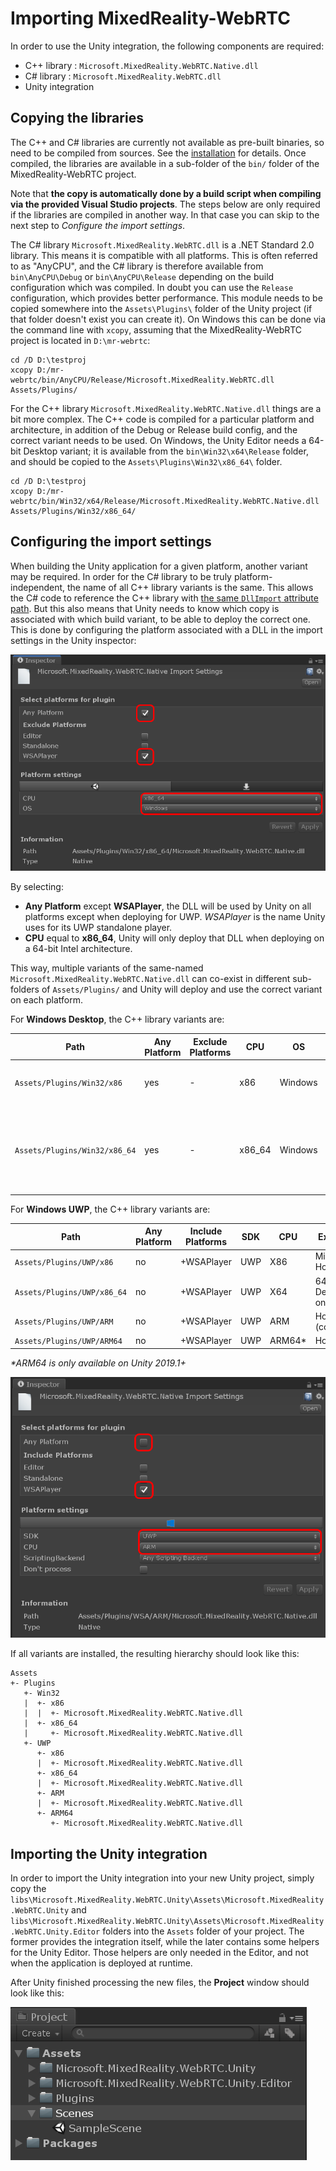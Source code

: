 # Importing MixedReality-WebRTC

In order to use the Unity integration, the following components are required:

- C++ library : `Microsoft.MixedReality.WebRTC.Native.dll`
- C# library : `Microsoft.MixedReality.WebRTC.dll`
- Unity integration

## Copying the libraries

The C++ and C# libraries are currently not available as pre-built binaries, so need to be compiled from sources. See the [installation](installation.md) for details. Once compiled, the libraries are available in a sub-folder of the `bin/` folder of the MixedReality-WebRTC project.

Note that **the copy is automatically done by a build script when compiling via the provided Visual Studio projects**. The steps below are only required if the libraries are compiled in another way. In that case you can skip to the next step to _Configure the import settings_.

The C# library `Microsoft.MixedReality.WebRTC.dll` is a .NET Standard 2.0 library. This means it is compatible with all platforms. This is often referred to as "AnyCPU", and the C# library is therefore available from `bin\AnyCPU\Debug` or `bin\AnyCPU\Release` depending on the build configuration which was compiled. In doubt you can use the `Release` configuration, which provides better performance. This module needs to be copied somewhere into the `Assets\Plugins\` folder of the Unity project (if that folder doesn't exist you can create it). On Windows this can be done via the command line with `xcopy`, assuming that the MixedReality-WebRTC project is located in `D:\mr-webrtc`:

```
cd /D D:\testproj
xcopy D:/mr-webrtc/bin/AnyCPU/Release/Microsoft.MixedReality.WebRTC.dll Assets/Plugins/
```

For the C++ library `Microsoft.MixedReality.WebRTC.Native.dll` things are a bit more complex. The C++ code is compiled for a particular platform and architecture, in addition of the Debug or Release build config, and the correct variant needs to be used. On Windows, the Unity Editor needs a 64-bit Desktop variant; it is available from the `bin\Win32\x64\Release` folder, and should be copied to the `Assets\Plugins\Win32\x86_64\` folder.

```
cd /D D:\testproj
xcopy D:/mr-webrtc/bin/Win32/x64/Release/Microsoft.MixedReality.WebRTC.Native.dll Assets/Plugins/Win32/x86_64/
```

## Configuring the import settings

 When building the Unity application for a given platform, another variant may be required. In order for the C# library to be truly platform-independent, the name of all C++ library variants is the same. This allows the C# code to reference the C++ library with [the same `DllImport` attribute path](https://docs.microsoft.com/en-us/dotnet/api/system.runtime.interopservices.dllimportattribute?view=netcore-2.1). But this also means that Unity needs to know which copy is associated with which build variant, to be able to deploy the correct one. This is done by configuring the platform associated with a DLL in the import settings in the Unity inspector:

![Configure the import settings for a native C++ DLL](helloworld-unity-2.png)

By selecting:

- **Any Platform** except **WSAPlayer**, the DLL will be used by Unity on all platforms except when deploying for UWP. _WSAPlayer_ is the name Unity uses for its UWP standalone player.
- **CPU** equal to **x86_64**, Unity will only deploy that DLL when deploying on a 64-bit Intel architecture.

This way, multiple variants of the same-named `Microsoft.MixedReality.WebRTC.Native.dll` can co-exist in different sub-folders of `Assets/Plugins/` and Unity will deploy and use the correct variant on each platform.

For **Windows Desktop**, the C++ library variants are:

| Path | Any Platform | Exclude Platforms | CPU | OS | Example use |
|---|---|---|---|---|---|
| `Assets/Plugins/Win32/x86` | yes | - | x86 | Windows | 32-bit Windows Desktop application |
| `Assets/Plugins/Win32/x86_64` | yes | - | x86_64 | Windows | 64-bit Windows Desktop application, including the Unity Editor on Windows |

For **Windows UWP**, the C++ library variants are:

| Path | Any Platform | Include Platforms | SDK | CPU | Example use |
|---|---|---|---|---|---|
| `Assets/Plugins/UWP/x86` | no | +WSAPlayer | UWP | X86 | Microsoft HoloLens |
| `Assets/Plugins/UWP/x86_64` | no | +WSAPlayer | UWP | X64 | 64-bit UWP Desktop app on Windows |
| `Assets/Plugins/UWP/ARM` | no | +WSAPlayer | UWP | ARM | HoloLens 2 (compatibility) |
| `Assets/Plugins/UWP/ARM64` | no | +WSAPlayer | UWP | ARM64* | HoloLens 2 |

_*ARM64 is only available on Unity 2019.1+_

![Configure the import settings for a native C++ DLL for UWP](helloworld-unity-3.png)

If all variants are installed, the resulting hierarchy should look like this:

```
Assets
+- Plugins
   +- Win32
   |  +- x86
   |  |  +- Microsoft.MixedReality.WebRTC.Native.dll
   |  +- x86_64
   |     +- Microsoft.MixedReality.WebRTC.Native.dll
   +- UWP
      +- x86
      |  +- Microsoft.MixedReality.WebRTC.Native.dll
      +- x86_64
      |  +- Microsoft.MixedReality.WebRTC.Native.dll
      +- ARM
      |  +- Microsoft.MixedReality.WebRTC.Native.dll
      +- ARM64
         +- Microsoft.MixedReality.WebRTC.Native.dll
```

## Importing the Unity integration

In order to import the Unity integration into your new Unity project, simply copy the `libs\Microsoft.MixedReality.WebRTC.Unity\Assets\Microsoft.MixedReality.WebRTC.Unity` and `libs\Microsoft.MixedReality.WebRTC.Unity\Assets\Microsoft.MixedReality.WebRTC.Unity.Editor` folders into the `Assets` folder of your project. The former provides the integration itself, while the later contains some helpers for the Unity Editor. Those helpers are only needed in the Editor, and not when the application is deployed at runtime.

After Unity finished processing the new files, the **Project** window should look like this:

![Import the Unity integration](helloworld-unity-4.png)
